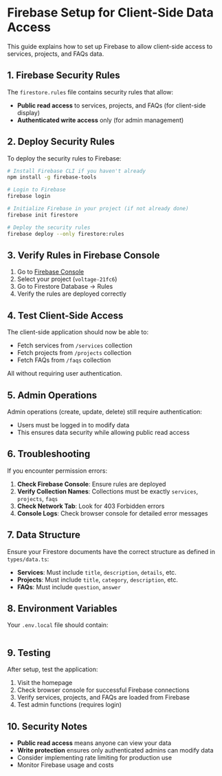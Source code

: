 # Firebase Setup for Client-Side Data Access

This guide explains how to set up Firebase to allow client-side access to services, projects, and FAQs data.

## 1. Firebase Security Rules

The `firestore.rules` file contains security rules that allow:
- **Public read access** to services, projects, and FAQs (for client-side display)
- **Authenticated write access** only (for admin management)

## 2. Deploy Security Rules

To deploy the security rules to Firebase:

```bash
# Install Firebase CLI if you haven't already
npm install -g firebase-tools

# Login to Firebase
firebase login

# Initialize Firebase in your project (if not already done)
firebase init firestore

# Deploy the security rules
firebase deploy --only firestore:rules
```

## 3. Verify Rules in Firebase Console

1. Go to [Firebase Console](https://console.firebase.google.com/)
2. Select your project (`voltage-21fc6`)
3. Go to Firestore Database → Rules
4. Verify the rules are deployed correctly

## 4. Test Client-Side Access

The client-side application should now be able to:
- Fetch services from `/services` collection
- Fetch projects from `/projects` collection  
- Fetch FAQs from `/faqs` collection

All without requiring user authentication.

## 5. Admin Operations

Admin operations (create, update, delete) still require authentication:
- Users must be logged in to modify data
- This ensures data security while allowing public read access

## 6. Troubleshooting

If you encounter permission errors:

1. **Check Firebase Console**: Ensure rules are deployed
2. **Verify Collection Names**: Collections must be exactly `services`, `projects`, `faqs`
3. **Check Network Tab**: Look for 403 Forbidden errors
4. **Console Logs**: Check browser console for detailed error messages

## 7. Data Structure

Ensure your Firestore documents have the correct structure as defined in `types/data.ts`:

- **Services**: Must include `title`, `description`, `details`, etc.
- **Projects**: Must include `title`, `category`, `description`, etc.
- **FAQs**: Must include `question`, `answer`

## 8. Environment Variables

Your `.env.local` file should contain:
```
```

## 9. Testing

After setup, test the application:
1. Visit the homepage
2. Check browser console for successful Firebase connections
3. Verify services, projects, and FAQs are loaded from Firebase
4. Test admin functions (requires login)

## 10. Security Notes

- **Public read access** means anyone can view your data
- **Write protection** ensures only authenticated admins can modify data
- Consider implementing rate limiting for production use
- Monitor Firebase usage and costs
